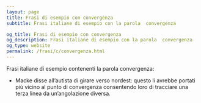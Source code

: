 ```yaml
---
layout: page
title: Frasi di esempio con convergenza 
subtitle: Frasi italiane di esempio con la parola  convergenza

og_title: Frasi di esempio con convergenza 
og_description: Frasi italiane di esempio con la parola  convergenza
og_type: website
permalink: /frasi/c/convergenza.html
---
```


Frasi italiane di esempio contenenti la parola convergenza:


- Macke disse all’autista di girare verso nordest: questo li avrebbe portati più vicino al punto di convergenza consentendo loro di tracciare una terza linea da un’angolazione diversa.
